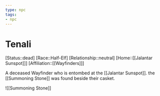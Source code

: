 ```yaml
---
type: npc
tags: 
- npc
---
```


# Tenali
[Status::dead]
[Race::Half-Elf]
[Relationship::neutral]
[Home::[[Jalantar Sunspot]]]
[Affiliation::[[Wayfinders]]]

A deceased Wayfinder who is entombed at the [[Jalantar Sunspot]]. the [[Summoning Stone]] was found beside their casket.

![[Summoning Stone]]